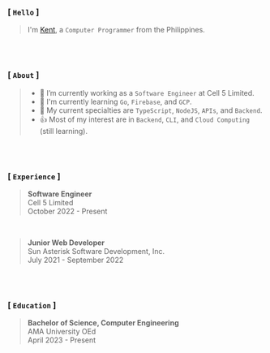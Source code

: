 ### [ `Hello` ]
> I'm [Kent](https://github.com/kentlouisetonino), a `Computer Programmer` from the Philippines.

<br />
<br />

### [ `About` ]

> - 🔧 I’m currently working as a `Software Engineer` at Cell 5 Limited.
> - 🎯 I'm currently learning `Go`, `Firebase`, and `GCP`.
> - 🧠 My current specialties are `TypeScript`, `NodeJS`, `APIs`, and `Backend`.
> - 👍 Most of my interest are in `Backend`, `CLI`, and `Cloud Computing` (still learning).

<br />
<br />

### [ `Experience` ]
> **Software Engineer** <br />
> Cell 5 Limited <br />
> October 2022 - Present

<br />

> **Junior Web Developer** <br />
> Sun Asterisk Software Development, Inc. <br />
> July 2021 - September 2022

<br />
<br />

###  [ `Education` ]
> **Bachelor of Science, Computer Engineering** <br />
> AMA University OEd <br />
> April 2023 - Present
